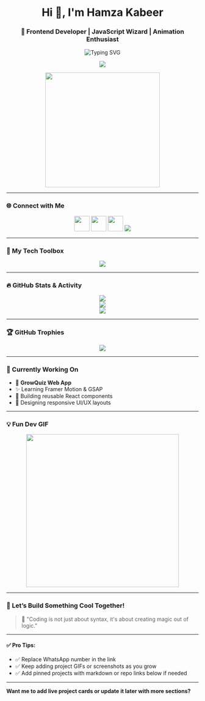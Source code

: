 <h1 align="center">Hi 👋, I'm Hamza Kabeer</h1>
<h3 align="center">🚀 Frontend Developer | JavaScript Wizard | Animation Enthusiast</h3>

<p align="center">
  <img src="https://readme-typing-svg.demolab.com?font=Fira+Code&weight=500&pause=1000&color=F7C80F&center=true&vCenter=true&width=435&lines=React+%7C+Tailwind+%7C+Firebase;UI%2FUX+Focused+Frontend+Engineer;Passionate+about+Design+and+Code" alt="Typing SVG" />
</p>

<p align="center">
  <img src="https://komarev.com/ghpvc/?username=mdhamzakabeer&label=Profile%20views&color=0e75b6&style=flat" />
</p>

<p align="center">
  <img src="https://media.giphy.com/media/qgQUggAC3Pfv687qPC/giphy.gif" width="300" />
</p>

---

### 🌐 Connect with Me

<p align="center">
  <a href="https://www.linkedin.com/in/mdhamzakabeer/" target="_blank"><img src="https://skillicons.dev/icons?i=linkedin" height="40" /></a>
  <a href="https://www.facebook.com/mdhamzakabeer" target="_blank"><img src="https://skillicons.dev/icons?i=facebook" height="40" /></a>
  <a href="https://www.instagram.com/mdhamzakabeer/" target="_blank"><img src="https://skillicons.dev/icons?i=instagram" height="40" /></a>
  <a href="https://wa.me/923001234567" target="_blank"><img src="https://img.shields.io/badge/Chat on WhatsApp-25D366?style=for-the-badge&logo=whatsapp&logoColor=white" /></a>
</p>

---

### 🧠 My Tech Toolbox

<p align="center">
  <img src="https://skillicons.dev/icons?i=js,ts,html,css,react,nextjs,tailwind,bootstrap,figma,firebase,git,github,python,vscode,vercel" />
</p>

---

### 🔥 GitHub Stats & Activity

<p align="center">
  <img src="https://github-readme-stats.vercel.app/api?username=mdhamzakabeer&show_icons=true&theme=tokyonight" />
  <br/>
  <img src="https://github-readme-stats.vercel.app/api/top-langs/?username=mdhamzakabeer&layout=compact&theme=tokyonight" />
  <br/>
  <img src="https://streak-stats.demolab.com?user=mdhamzakabeer&theme=tokyonight" />
</p>

---

### 🏆 GitHub Trophies

<p align="center">
  <img src="https://github-profile-trophy.vercel.app/?username=mdhamzakabeer&theme=monokai&margin-w=15&no-bg=true&no-frame=true" />
</p>

---

### 🎯 Currently Working On

- 🔭 **GrowQuiz Web App**
- ✨ Learning Framer Motion & GSAP
- 🧩 Building reusable React components
- 📱 Designing responsive UI/UX layouts

---

### 💡 Fun Dev GIF

<p align="center">
  <img src="https://media.giphy.com/media/Y4bzv6DYbYzy8jDnoW/giphy.gif" width="400" />
</p>

---

### 🎉 Let’s Build Something Cool Together!

> 💬 "Coding is not just about syntax, it's about creating magic out of logic."

---

#### ✅ Pro Tips:
- ✅ Replace WhatsApp number in the link
- ✅ Keep adding project GIFs or screenshots as you grow
- ✅ Add pinned projects with markdown or repo links below if needed

---

**Want me to add live project cards or update it later with more sections?**
